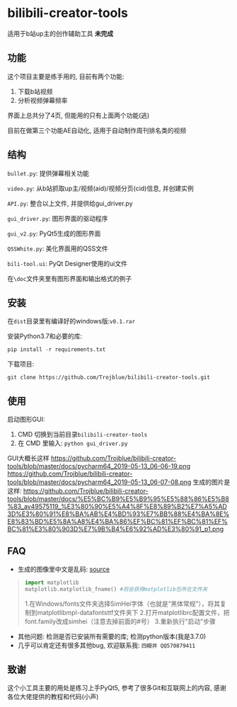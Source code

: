 # bilibili-creator-tools

适用于b站up主的创作辅助工具   **未完成**

## 功能

这个项目主要是练手用的, 目前有两个功能:

1. 下载b站视频
2. 分析视频弹幕频率

界面上总共分了4页, 但能用的只有上面两个功能(逃)

目前在做第三个功能AE自动化, 适用于自动制作周刊排名类的视频



## 结构

`bullet.py`: 提供弹幕相关功能

`video.py`: 从b站抓取up主/视频(aid)/视频分页(cid)信息, 并创建实例

`API.py`: 整合以上文件, 并提供给gui_driver.py

`gui_driver.py`: 图形界面的驱动程序

`gui_v2.py`: PyQt5生成的图形界面

`QSSWhite.py`: 美化界面用的QSS文件

`bili-tool.ui`: PyQt Designer使用的ui文件

在`\doc`文件夹里有图形界面和输出格式的例子



## 安装

在`dist`目录里有编译好的windows版:`v0.1.rar`

安装Python3.7和必要的库:

```python
pip install -r requirements.txt
```

下载项目:
```Git
git clone https://github.com/Trojblue/bilibili-creator-tools.git
```



## 使用

启动图形GUI:

1. CMD 切换到当前目录`bilibili-creator-tools`
2. 在 CMD 里输入: `python gui_driver.py`

GUI大概长这样
https://github.com/Trojblue/bilibili-creator-tools/blob/master/docs/pycharm64_2019-05-13_06-06-19.png
https://github.com/Trojblue/bilibili-creator-tools/blob/master/docs/pycharm64_2019-05-13_06-07-08.png
生成的图片是这样:
https://github.com/Trojblue/bilibili-creator-tools/blob/master/docs/%E5%BC%B9%E5%B9%95%E5%88%86%E5%B8%83_av49575119_%E3%80%90%E5%A4%8F%E8%89%B2%E7%A5%AD3D%E3%80%91%E8%BA%AB%E4%BD%93%E7%BB%88%E4%BA%8E%E8%83%BD%E5%8A%A8%E4%BA%86%EF%BC%81%EF%BC%81%EF%BC%81%E3%80%903D%E7%9B%B4%E6%92%AD%E3%80%91_p1.png


## FAQ

- 生成的图像里中文是乱码: [source](<https://segmentfault.com/a/1190000005144275>)

> ```python
> import matplotlib
> matplotlib.matplotlib_fname() #将会获得matplotlib包所在文件夹
> ```
>
> 1.在Windows/fonts文件夹选择SimHei字体（也就是“黑体常规”），将其复制到matplotlibmpl-datafontsttf文件夹下
> 2.打开matplotlibrc配置文件，把font.family改成simhei（注意去掉前面的#号）
> 3.重新执行"启动"步骤



- 其他问题: 检测是否已安装所有需要的库; 检测python版本(我是3.7.0)
- 几乎可以肯定还有很多其他bug, 欢迎联系我: `四眼井 QQ570879411`



## 致谢

这个小工具主要的用处是练习上手PyQt5, 参考了很多Git和互联网上的内容, 感谢各位大佬提供的教程和代码(小声)

















